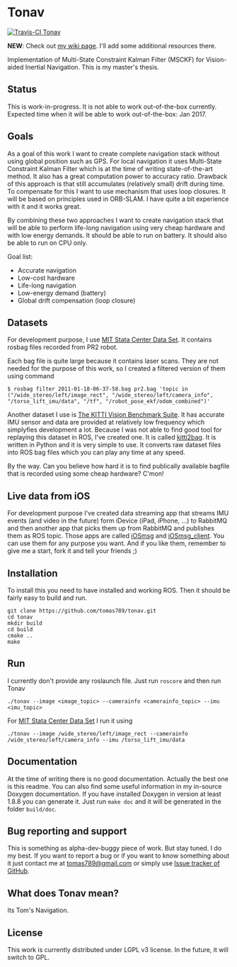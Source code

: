 # Tonav

[![Travis-CI Tonav][2]][1]

  [1]: https://travis-ci.org/tomas789/tonav/branches
  [2]: https://travis-ci.org/tomas789/tonav.svg?branch=master (Travis-CI Tonav)

**NEW**: Check out [my wiki page](https://github.com/tomas789/tonav/wiki). I'll add some additional resources there.

Implementation of Multi-State Constraint Kalman Filter (MSCKF) for Vision-aided Inertial Navigation. This is my master's thesis.

## Status

This is work-in-progress. It is not able to work out-of-the-box currently. Expected time when it will be able to work out-of-the-box: Jan 2017.

## Goals

As a goal of this work I want to create complete navigation stack without using global position such as GPS. For local navigation it uses Multi-State Constraint Kalman Filter which is at the time of writing state-of-the-art method. It also has a great computation power to accuracy ratio. Drawback of this approach is that still accumulates (relatively small) drift during time. To compensate for this I want to use mechanism that uses loop closures. It will be based on principles used in ORB-SLAM. I have quite a bit experience with it and it works great.

By combining these two approaches I want to create navigation stack that will be able to perform life-long navigation using very cheap hardware and with low energy demands. It should be able to run on battery. It should also be able to run on CPU only.

Goal list:
 - Accurate navigation
 - Low-cost hardware
 - Life-long navigation
 - Low-energy demand (battery)
 - Global drift compensation (loop closure)

## Datasets

For development purpose, I use [MIT Stata Center Data Set](http://projects.csail.mit.edu/stata/index.php). It contains rosbag files recorded from PR2 robot. 

Each bag file is quite large because it contains laser scans. They are not needed for the purpose of this work, so I created a filtered version of them using command 

`$ rosbag filter 2011-01-18-06-37-58.bag pr2.bag 'topic in ("/wide_stereo/left/image_rect", "/wide_stereo/left/camera_info", "/torso_lift_imu/data", "/tf", "/robot_pose_ekf/odom_combined")'`

Another dataset I use is [The KITTI Vision Benchmark Suite](http://www.cvlibs.net/datasets/kitti/). It has accurate IMU sensor and data are provided at relatively low frequency which simplyfies development a lot. Because I was not able to find good tool for replaying this dataset in ROS, I've created one. It is called [kitti2bag](https://github.com/tomas789/kitti2bag). It is written in Python and it is very simple to use. It converts raw dataset files into ROS bag files which you can play any time at any speed. 

By the way. Can you believe how hard it is to find publically available bagfile that is recorded using some cheap hardware? C'mon!

## Live data from iOS

For development purpose I've created data streaming app that streams IMU events (and video in the future) form iDevice (iPad, iPhone, ...) to RabbitMQ and then another app that picks them up from RabbitMQ and publishes them as ROS topic. Those apps are called [iOSmsg](https://github.com/tomas789/iOSmsg) and [iOSmsg_client](https://github.com/tomas789/iOSmsg_client). You can use them for any purpose you want. And if you like them, remember to give me a start, fork it and tell your friends ;)

## Installation

To install this you need to have installed and working ROS. Then it should be fairly easy to build and run.

```
git clone https://github.com/tomas789/tonav.git
cd tonav
mkdir build
cd build
cmake ..
make
```

## Run

I currently don't provide any roslaunch file. Just run `roscore` and then run Tonav

```
./tonav --image <image_topic> --camerainfo <camerainfo_topic> --imu <imu_topic>
```

For [MIT Stata Center Data Set](http://projects.csail.mit.edu/stata/index.php) I run it using

```
./tonav --image /wide_stereo/left/image_rect --camerainfo /wide_stereo/left/camera_info --imu /torso_lift_imu/data
```

## Documentation

At the time of writing there is no good documentation. Actually the best one is this readme. You can also find some useful information in my in-source Doxygen documentation. If you have installed Doxygen in version at least 1.8.8 you can generate it. Just run `make doc` and it will be generated in the folder `build/doc`.

## Bug reporting and support

This is something as alpha-dev-buggy piece of work. But stay tuned. I do my best. If you want to report a bug or if you want to know something about it just contact me at tomas789@gmail.com or simply use [Issue tracker of GitHub](https://github.com/tomas789/tonav/issues).

## What does Tonav mean?

Its Tom's Navigation.

## License

This work is currently distributed under LGPL v3 license. In the future, it will switch to GPL.
